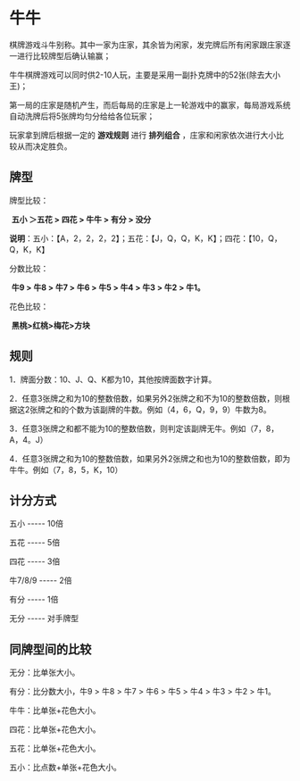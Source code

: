 # 牛牛

棋牌游戏斗牛别称。其中一家为庄家，其余皆为闲家，发完牌后所有闲家跟庄家逐一进行比较牌型后确认输赢；

牛牛棋牌游戏可以同时供2-10人玩，主要是采用一副扑克牌中的52张(除去大小王)；

第一局的庄家是随机产生，而后每局的庄家是上一轮游戏中的赢家，每局游戏系统自动洗牌后将5张牌均匀分给给各位玩家；

玩家拿到牌后根据一定的 **游戏规则** 进行 **排列组合** ，庄家和闲家依次进行大小比较从而决定胜负。

## 牌型

牌型比较： 

​		**五小 ＞五花 > 四花 > 牛牛 > 有分 > 没分**

​		**说明**：五小：【A，2，2，2，2】；五花：【J，Q，Q，K，K】；四花：【10，Q，Q，K，K】

分数比较：

​		**牛9 > 牛8 > 牛7 > 牛6 > 牛5 > 牛4 > 牛3 > 牛2 > 牛1。**

花色比较：

​		**黑桃>红桃>梅花>方块**

## 规则

1．牌面分数：10、J、Q、K都为10，其他按牌面数字计算。

2．任意3张牌之和为10的整数倍数，如果另外2张牌之和不为10的整数倍数，则根据这2张牌之和的个数为该副牌的牛数。例如（4，6，Q，9，9）牛数为8。

3．任意3张牌之和都不能为10的整数倍数，则判定该副牌无牛。例如（7，8，A，4。J）

4．任意3张牌之和为10的整数倍数，如果另外2张牌之和也为10的整数倍数，即为牛牛。例如（7，8，5，K，10）

## 计分方式

五小			-----	10倍

五花			-----	5倍

四花			-----	3倍

牛7/8/9	 -----	2倍

有分			-----	1倍

无分			-----	对手牌型

## 同牌型间的比较

无分：比单张大小。

有分：比分数大小，牛9 > 牛8 > 牛7 > 牛6 > 牛5 > 牛4 > 牛3 > 牛2 > 牛1。

牛牛：比单张+花色大小。

四花：比单张+花色大小。

五花：比单张+花色大小。

五小：比点数+单张+花色大小。
